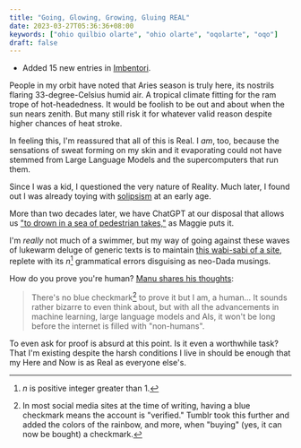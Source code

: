 ```yaml
---
title: "Going, Glowing, Growing, Gluing REAL"
date: 2023-03-27T05:36:36+08:00
keywords: ["ohio quilbio olarte", "ohio olarte", "oqolarte", "oqo"]
draft: false
---
```

- Added 15 new entries in [Imbentori](/imbentori).

People in my orbit have noted that Aries season
is truly here, its nostrils flaring 33-degree-Celsius humid air.
A tropical climate fitting for the ram trope of hot-headedness.
It would be foolish to be out and about when the sun nears zenith.
But many still risk it for whatever valid reason
despite higher chances of heat stroke.

In feeling this, I'm reassured that all of this is Real.
I *am*, too, because the sensations of sweat forming on my skin
and it evaporating could not have stemmed from
Large Language Models and the supercomputers that run them.

Since I was a kid, I questioned the very nature of Reality.
Much later, I found out I was already toying with [solipsism](https://en.wikipedia.org/wiki/Solipsism)
at an early age.

More than two decades later,
we have ChatGPT at our disposal that allows us
["to drown in a sea of pedestrian takes,"](https://maggieappleton.com/ai-dark-forest)
as Maggie puts it.

I'm *really* not much of a swimmer,
but my way of going against these waves of lukewarm deluge of generic texts
is to maintain [this wabi-sabi of a site](/site),
replete with its *n*[^n] grammatical errors disguising as neo-Dada musings.

[^n]: *n* is positive integer greater than 1.

How do you prove you're human? [Manu shares his thoughts](https://manuelmoreale.com/verified-human):

> There's no blue checkmark[^blue-check] to prove it but I am, a human...
> It sounds rather bizarre to even think about,
> but with all the advancements in machine learning,
> large language models and AIs,
> it won't be long before the internet is filled with "non-humans".

[^blue-check]: In most social media sites at the time of writing,
having a blue checkmark means the account is "verified."
Tumblr took this further and added the colors of the rainbow,
and more, when "buying" (yes, it can now be bought) a checkmark.

To even ask for proof is absurd at this point.
Is it even a worthwhile task?
That I'm existing despite the harsh conditions I live in
should be enough that my Here and Now is as Real as everyone else's.
